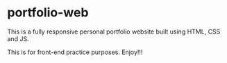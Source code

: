 # portfolio-web
 
This is a fully responsive personal portfolio website built using HTML, CSS and JS.

This is for front-end practice purposes. Enjoy!!!
